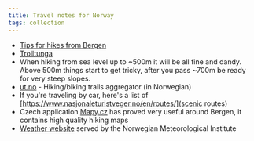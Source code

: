```yaml
---
title: Travel notes for Norway
tags: collection
---
```


- [Tips for hikes from
  Bergen](https://www.reddit.com/r/Norway/comments/2ebfg7/comment/cjy42q5/)
- [Trolltunga](https://maps.app.goo.gl/LcFPiWkw4qqSXYGL8)
- When hiking from sea level up to ~500m it
  will be all fine and dandy. Above 500m
  things start to get tricky, after you pass
  ~700m be ready for very steep slopes.
- [ut.no](https://ut.no/) - Hiking/biking
  trails aggregator (in Norwegian)
- If you're traveling by car, here's a list
  of
  [https://www.nasjonaleturistveger.no/en/routes/](scenic
  routes)
- Czech application
  [Mapy.cz](https://mapy.cz) has proved very
  useful around Bergen, it contains high
  quality hiking maps
- [Weather website](https://www.yr.no/en)
  served by the Norwegian Meteorological
  Institute
